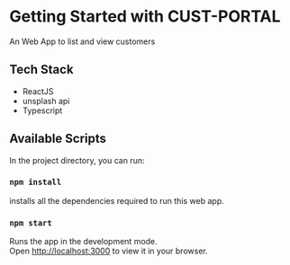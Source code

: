 # Getting Started with CUST-PORTAL

An Web App to list and view customers 

## Tech Stack
- ReactJS
- unsplash api
- Typescript

## Available Scripts

In the project directory, you can run:

### `npm install`

installs all the dependencies required to run this web app.

### `npm start`

Runs the app in the development mode.\
Open [http://localhost:3000](http://localhost:3000) to view it in your browser.

